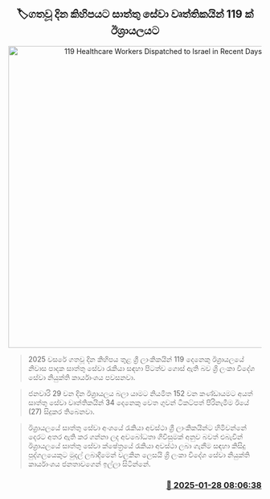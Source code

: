 <p align='center'><b><h2 align='center' title='119 Healthcare Workers Dispatched to Israel in Recent Days'>🏷ගතවූ දින කිහිපයට සාත්තු සේවා වෘත්තිකයින් 119 ක් ඊශ්‍රායලයට</h2></b></p>
<p align='center'><img src='https://helakuru.sgp1.cdn.digitaloceanspaces.com/esana/images/lib/ishrre.jpg' width='600' alt='119 Healthcare Workers Dispatched to Israel in Recent Days'></p>

> 2025 වසරේ ගතවූ දින කිහිපය තුළ ශ්‍රී ලාංකිකයින් 119 දෙනෙකු ඊශ්‍රායලයේ නිවාස පාදක සාත්තු සේවා රැකියා සඳහා පිටත්ව ගොස් ඇති බව ශ්‍රි ලංකා විදේශ සේවා නියුක්ති කාර්යාංශය පවසනවා.

> ජනවාරි 29 වන දින ඊශ්‍රායලය බලා යාමට නියමිත 152 වන කණ්ඩායමට අයත් සාත්තු සේවා වෘත්තිකයින් 34 දෙනෙකු වෙත ගුවන් ටිකට්පත් පිරිනැමීම ඊයේ (27) සිදුකර තිබෙනවා.

> ඊශ්‍රායලයේ සාත්තු සේවා අංශයේ රැකියා අවස්ථා ශ්‍රී ලාංකිකයින්ට හිමිවන්නේ දෙරට අතර ඇති කර ගන්නා ලද අවබෝධතා ගිවිසුමක් අනුව බවත් එබැවින් ඊශ්‍රායලයේ සාත්තු සේවා ක්ෂේත්‍රයේ රැකියා අවස්ථා ලබා ගැනීම සඳහා කිසිදු පුද්ගලයෙකුට මුදල් ලබාදීමෙන් වලකින ලෙසයි ශ්‍රි ලංකා විදේශ සේවා නියුක්ති කාර්යාංශය ජනතාවගෙන් ඉල්ලා සිටින්නේ.



<h3 align='right'><a href='https://www.helakuru.lk/esana/p/106940/'>📅 2025-01-28 08:06:38</a></h3>
